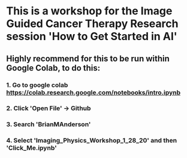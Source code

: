 # This is a workshop for the Image Guided Cancer Therapy Research session 'How to Get Started in AI'

## Highly recommend for this to be run within Google Colab, to do this:

### 1. Go to google colab https://colab.research.google.com/notebooks/intro.ipynb

### 2. Click 'Open File' -> Github

### 3. Search 'BrianMAnderson'

### 4. Select 'Imaging_Physics_Workshop_1_28_20' and then 'Click_Me.ipynb'
